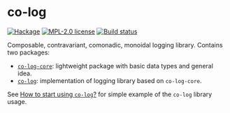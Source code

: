 # co-log

[![Hackage](https://img.shields.io/hackage/v/co-log.svg)](https://hackage.haskell.org/package/co-log)
[![MPL-2.0 license](https://img.shields.io/badge/license-MPL--2.0-blue.svg)](https://github.com/kowainik/co-log/blob/master/LICENSE)
[![Build status](https://secure.travis-ci.org/kowainik/co-log.svg)](https://travis-ci.org/kowainik/co-log)


Composable, contravariant, comonadic, monoidal logging library. Contains two
packages:

* [`co-log-core`](co-log-core): lightweight package with basic data types and
  general idea.
* [`co-log`](co-log): implementation of logging library based on `co-log-core`.

See [How to start using `co-log`?](co-log/README.md) for simple example of the
`co-log` library usage.
